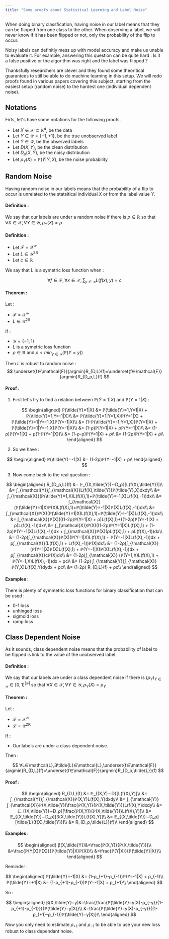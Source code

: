 ```yaml
---
title: "Some proofs about Statistical Learning and Label Noise"
---
```


When doing binary classfication, having noise in our label means that they can be flipped from one class to the other. When observing a label, we will never know if it has been flipped or not, only the probability of the flip to occur.

Noisy labels can definitly mess up with model accuracy and make us unable to evaluate it. For example, answering this question can be quite hard : Is it a false positive or the algorithm was right and the label was flipped ?

Thanksfully researchers are clever and they found some theoritical guarantees to still be able to do machine learning in this setup. We will redo proofs found in various papers covering this subject, starting from the easiest setup (random noise) to the hardest one (individual dependent noise).

<!--truncate-->

## Notations

Firts, let's have some notations for the following proofs.

- Let $X ∈ \mathcal{X} ⊂ ℝ^d$, be the data
- Let $Y ∈ \mathcal{Y} = \{-1,+1\}$, be the true unobserved label
- Let $\tilde{Y} ∈ \mathcal{Y}$, be the observed labels
- Let $D(X,Y)$, be the clean distribution
- Let $D_ρ(X,\tilde{Y})$, be the noisy distribution
- Let $ρ_Y(X) = ℙ(\tilde{Y}|Y,X)$, be the noise probability

## Random Noise

Having random noise in our labels means that the probability of a flip to occur is unrelated to the statsitical individual $X$ or from the label value $Y$.

#### Definition :

We say that our labels are under a random noise if there is $ρ∈ℝ$ so that $∀X∈\mathcal{X},∀Y∈\mathcal{Y}, ρ_Y(X)=ρ$

#### Definition :

* Let $\mathcal{F} = \mathcal{X}^{\mathcal{Y}}$
* Let $L∈{\mathcal{Y^2}}^{ℝ}$
* Let $c∈ℝ$

We say that L is a symetric loss function when :

$$
∀f∈\mathcal{F},∀x∈\mathcal{X},∑_{y∈\mathcal{Y}}L(f(x),y)=c
$$

#### Theorem :

Let :
* $\mathcal{F} = \mathcal{X}^{\mathcal{Y}}$
* $L∈{\mathcal{Y^2}}^{ℝ}$

If :
* $\mathcal{Y}=\{-1,1\}$
* $L$ is a symetric loss function
* $ρ∈ℝ$ and $ρ<min_{y∈\mathcal{Y}}(ℙ(Y=y))$

Then $L$ is robust to random noise :
$$
\underset{f∈\mathcal{F}}{argmin}R_{D,L}(f)=\underset{f∈\mathcal{F}}{argmin}R_{D_ρ,L}(f)
$$

#### Proof :

1. First let's try to find a relation between $ℙ(\tilde{Y}=1|X)$ and $ℙ(Y=1|X)$ :

$$
\begin{aligned}
ℙ(\tilde{Y}=1|X) &= ℙ(\tilde{Y}=1,Y=1|X) + ℙ(\tilde{Y}=1,Y=-1|X)\\
&= ℙ(\tilde{Y}=1|Y=1,X)ℙ(Y=1|X) + ℙ(\tilde{Y}=1|Y=-1,X)ℙ(Y=-1|X)\\
&= (1-ℙ(\tilde{Y}=-1|Y=1,X))ℙ(Y=1|X) + ℙ(\tilde{Y}=1|Y=-1,X)ℙ(Y=-1|X)\\
&= (1-ρ)ℙ(Y=1|X) + ρℙ(Y=-1|X)\\
&= (1-ρ)ℙ(Y=1|X) + ρ(1-ℙ(Y=1|X))\\
&= (1-ρ-ρ)ℙ(Y=1|X) + ρ\\
&= (1-2ρ)ℙ(Y=1|X) + ρ\\
\end{aligned}
$$

2. So we have :

$$
\begin{aligned}
ℙ(\tilde{Y}=-1|X) &= (1-2ρ)ℙ(Y=-1|X) + ρ\\
\end{aligned}
$$

3. Now come back to the real question :

$$
\begin{aligned}
R_{D_ρ,L}(f) &= 𝔼_{(X,\tilde{Y})∼D_ρ}[L(f(X),\tilde{Y})]\\
&= ∫_{\mathcal{Y}}∫_{\mathcal{X}}L(f(X),\tilde{Y})ℙ(\tilde{Y},X)dxdy\\
&= ∫_{\mathcal{X}}(ℙ(\tilde{Y}=1,X)L(f(X),1)+ℙ(\tilde{Y}=-1,X)L(f(X),-1))dx\\
&= ∫_{\mathcal{X}}(ℙ(\tilde{Y}=1|X)ℙ(X)L(f(X),1)+ℙ(\tilde{Y}=-1|X)ℙ(X)L(f(X),-1))dx\\
&= ∫_{\mathcal{X}}ℙ(X)(ℙ(\tilde{Y}=1|X)L(f(X),1)+ℙ(\tilde{Y}=-1|X)L(f(X),-1))dx\\
&= ∫_{\mathcal{X}}ℙ(X)(((1-2ρ)ℙ(Y=1|X) + ρ)L(f(X),1)+((1-2ρ)ℙ(Y=-1|X) + ρ)L(f(X),-1))dx\\
&= ∫_{\mathcal{X}}ℙ(X)((1-2ρ)ℙ(Y=1|X)L(f(X),1) + (1-2ρ)ℙ(Y=-1|X)L(f(X),-1))dx + ∫_{\mathcal{X}}ℙ(X)(ρL(f(X),1) + ρL(f(X),-1))dx\\
&= (1-2ρ)∫_{\mathcal{X}}ℙ(X)(ℙ(Y=1|X)L(f(X),1) + ℙ(Y=-1|X)L(f(X),-1))dx + ρ∫_{\mathcal{X}}(L(f(X),1) + L(f(X),-1))ℙ(X)dx\\
&= (1-2ρ)∫_{\mathcal{X}}(ℙ(Y=1|X)ℙ(X)L(f(X),1) + ℙ(Y=-1|X)ℙ(X)L(f(X),-1))dx + ρ∫_{\mathcal{X}}cℙ(X)dx\\
&= (1-2ρ)∫_{\mathcal{X}} (ℙ(Y=1,X)L(f(X),1) + ℙ(Y=-1,X)L(f(X),-1))dx + ρc\\
&= (1-2ρ) ∫_{\mathcal{Y}}∫_{\mathcal{X}} ℙ(Y,X)L(f(X),Y)dydx + ρc\\
&= (1-2ρ) R_{D,L}(f) + ρc\\
\end{aligned}
$$

#### Examples :

There is plenty of symmetric loss functions for binary classification that can be used :

* 0-1 loss
* unhinged loss
* sigmoid loss
* ramp loss

## Class Dependent Noise

As it sounds, class dependent noise means that the probability of label to be flipped is link to the value of the unobserved label.

#### Definition :

We say that our labels are under a class dependent noise if there is $(ρ_Y)_{Y∈\mathcal{Y}}∈[0,1]^{|\mathcal{Y}|}$ so that $∀X∈\mathcal{X},∀Y∈\mathcal{Y}, ρ_Y(X)=ρ_Y$

#### Theorem :

Let :

* $\mathcal{F} = \mathcal{X}^{\mathcal{Y}}$
* $\mathcal{L}={\mathcal{Y^2}}^{ℝ}$

If :

* Our labels are under a class dependent noise.

Then :

$$
∀L∈\mathcal{L},∃\tilde{L}∈\mathcal{L},\underset{f∈\mathcal{F}}{argmin}R_{D,L}(f)=\underset{f∈\mathcal{F}}{argmin}R_{D_ρ,\tilde{L}}(f)
$$

#### Proof :

$$
\begin{aligned}
R_{D,L}(f) &= 𝔼_{(X,Y)∼D}[L(f(X),Y)]\\
&= ∫_{\mathcal{Y}}∫_{\mathcal{X}}ℙ(X,Y)L(f(X),Y)dxdy\\
&= ∫_{\mathcal{Y}}∫_{\mathcal{X}}ℙ(X,\tilde{Y})\frac{ℙ(X,Y)}{ℙ(X,\tilde{Y})}L(f(X),Y)dxdy\\
&= 𝔼_{(X,\tilde{Y})∼D_ρ}[\frac{ℙ(X,Y)}{ℙ(X,\tilde{Y})}L(f(X),Y)]\\
&= 𝔼_{(X,\tilde{Y})∼D_ρ}[β(X,\tilde{Y})L(f(X),Y)]\\
&= 𝔼_{(X,\tilde{Y})∼D_ρ}[\tilde{L}(f(X),\tilde{Y})]\\
&= R_{D_ρ,\tilde{L}}(f)\\
\end{aligned}
$$

#### Examples :

$$
\begin{aligned}
β(X,\tilde{Y})&=\frac{ℙ(X,Y)}{ℙ(X,\tilde{Y})}\\
&=\frac{ℙ(Y|X)ℙ(X)}{ℙ(\tilde{Y}|X)ℙ(X)}\\
&=\frac{ℙ(Y|X)}{ℙ(\tilde{Y}|X)}\\
\end{aligned}
$$

Reminder :

$$
\begin{aligned}
ℙ(\tilde{Y}=-1|X) &= (1-ρ_{+1}-ρ_{-1})ℙ(Y=-1|X) + ρ_{-1}\\ ℙ(\tilde{Y}=+1|X) &= (1-ρ_{+1}-ρ_{-1})ℙ(Y=-1|X) + ρ_{+1}\\
\end{aligned}
$$

So :

$$
\begin{aligned}
β(X,\tilde{Y}=y)&=\frac{\frac{ℙ(\tilde{Y}=y|X)-ρ_{-y}}{1-ρ_{+1}-ρ_{-1}}}{ℙ(\tilde{Y}=y|X)}\\
&=\frac{ℙ(\tilde{Y}=y|X)-ρ_{-y}}{(1-ρ_{+1}-ρ_{-1})ℙ(\tilde{Y}=y|X)}\\
\end{aligned}
$$

Now you only need to estimate $ρ_{+1}$ and $ρ_{-1}$ to be able to use your new loss robust to class dependant noise.
